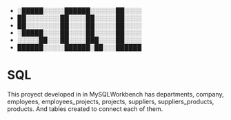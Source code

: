 - ░█████░░░░░██████░░░░░░██░░░░
- ██░░░░░░░░██░░░░██░░░░░██░░░░
- ██░░░░░░░░██░░░░██░░░░░██░░░░
- ░█████░░░░██░░░░██░░░░░██░░░░
- ░░░░░██░░░██░░░░███░░░░██░░░░
- ██████░░░░░██████░██░░░██████

# SQL
This proyect developed in in MySQLWorkbench has departments, company, employees, employees_projects, projects, suppliers, suppliers_products, products. And tables created to connect each of them.

